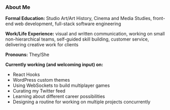 ### About Me

**Formal Education:** Studio Art/Art History, Cinema and Media Studies, front-end web development, full-stack software engineering

**Work/Life Experience:** visual and written communication, working on small non-hierarchical teams, self-guided skill building, customer service, delivering creative work for clients

**Pronouns:** They/She 

**Currently working (and welcoming input) on:**
- React Hooks
- WordPress custom themes
- Using WebSockets to build multiplayer games
- Curating my Twitter feed
- Learning about different career possibilities
- Designing a routine for working on multiple projects concurrently


<!--
**haley-r/haley-r** is a ✨ _special_ ✨ repository because its `README.md` (this file) appears on your GitHub profile.


- 🔭 I’m currently working on ...
- 🌱 I’m currently learning ...
- 👯 I’m looking to collaborate on ...
- 🤔 I’m looking for help with ...
- 💬 Ask me about ...
- 📫 How to reach me: ...
- 😄 Pronouns: ...
- ⚡ Fun fact: ...
-->
